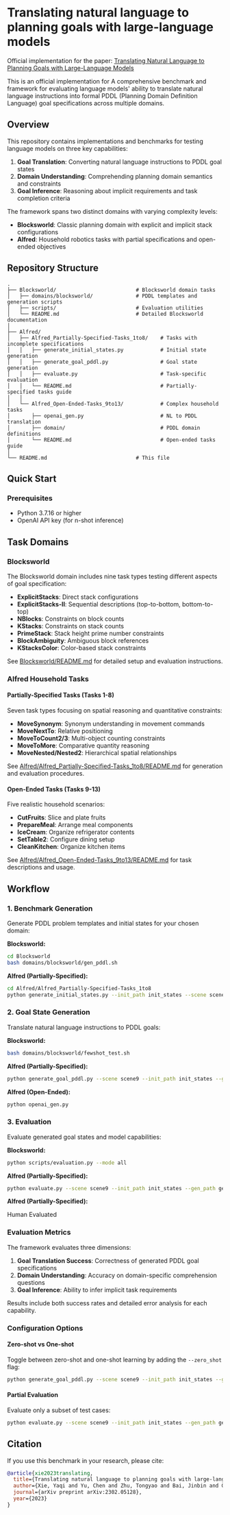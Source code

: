 # Translating natural language to planning goals with large-language models


Official implementation for the paper: [Translating Natural Language to Planning Goals with Large-Language Models](https://arxiv.org/pdf/2302.05128)

This is an official implementation for 
A comprehensive benchmark and framework for evaluating language models' ability to translate natural language instructions into formal PDDL (Planning Domain Definition Language) goal specifications across multiple domains.

## Overview

This repository contains implementations and benchmarks for testing language models on three key capabilities:

1. **Goal Translation**: Converting natural language instructions to PDDL goal states
2. **Domain Understanding**: Comprehending planning domain semantics and constraints
3. **Goal Inference**: Reasoning about implicit requirements and task completion criteria

The framework spans two distinct domains with varying complexity levels:

- **Blocksworld**: Classic planning domain with explicit and implicit stack configurations
- **Alfred**: Household robotics tasks with partial specifications and open-ended objectives

## Repository Structure

```
.
├── Blocksworld/                          # Blocksworld domain tasks
│   ├── domains/blocksworld/              # PDDL templates and generation scripts
│   ├── scripts/                          # Evaluation utilities
│   └── README.md                         # Detailed Blocksworld documentation
│
├── Alfred/
│   ├── Alfred_Partially-Specified-Tasks_1to8/    # Tasks with incomplete specifications
│   │   ├── generate_initial_states.py            # Initial state generation
│   │   ├── generate_goal_pddl.py                 # Goal state generation
│   │   ├── evaluate.py                           # Task-specific evaluation
│   │   └── README.md                             # Partially-specified tasks guide
│   │
│   └── Alfred_Open-Ended-Tasks_9to13/            # Complex household tasks
│       ├── openai_gen.py                         # NL to PDDL translation
│       ├── domain/                               # PDDL domain definitions
│       └── README.md                             # Open-ended tasks guide
│
└── README.md                             # This file
```

## Quick Start

### Prerequisites

- Python 3.7.16 or higher
- OpenAI API key (for n-shot inference)


## Task Domains

### Blocksworld

The Blocksworld domain includes nine task types testing different aspects of goal specification:

- **ExplicitStacks**: Direct stack configurations
- **ExplicitStacks-II**: Sequential descriptions (top-to-bottom, bottom-to-top)
- **NBlocks**: Constraints on block counts
- **KStacks**: Constraints on stack counts
- **PrimeStack**: Stack height prime number constraints
- **BlockAmbiguity**: Ambiguous block references
- **KStacksColor**: Color-based stack constraints

See [Blocksworld/README.md](Blocksworld/README.md) for detailed setup and evaluation instructions.

### Alfred Household Tasks

#### Partially-Specified Tasks (Tasks 1-8)

Seven task types focusing on spatial reasoning and quantitative constraints:

- **MoveSynonym**: Synonym understanding in movement commands
- **MoveNextTo**: Relative positioning
- **MoveToCount2/3**: Multi-object counting constraints
- **MoveToMore**: Comparative quantity reasoning
- **MoveNested/Nested2**: Hierarchical spatial relationships

See [Alfred/Alfred_Partially-Specified-Tasks_1to8/README.md](Alfred/Alfred_Partially-Specified-Tasks_1to8/README.md) for generation and evaluation procedures.

#### Open-Ended Tasks (Tasks 9-13)

Five realistic household scenarios:

- **CutFruits**: Slice and plate fruits
- **PrepareMeal**: Arrange meal components
- **IceCream**: Organize refrigerator contents
- **SetTable2**: Configure dining setup
- **CleanKitchen**: Organize kitchen items

See [Alfred/Alfred_Open-Ended-Tasks_9to13/README.md](Alfred/Alfred_Open-Ended-Tasks_9to13/README.md) for task descriptions and usage.

## Workflow

### 1. Benchmark Generation

Generate PDDL problem templates and initial states for your chosen domain:

**Blocksworld:**
```bash
cd Blocksworld
bash domains/blocksworld/gen_pddl.sh
```

**Alfred (Partially-Specified):**
```bash
cd Alfred/Alfred_Partially-Specified-Tasks_1to8
python generate_initial_states.py --init_path init_states --scene scene9
```

### 2. Goal State Generation

Translate natural language instructions to PDDL goals:

**Blocksworld:**
```bash
bash domains/blocksworld/fewshot_test.sh
```

**Alfred (Partially-Specified):**
```bash
python generate_goal_pddl.py --scene scene9 --init_path init_states --gen_path gen_results
```

**Alfred (Open-Ended):**
```bash
python openai_gen.py
```

### 3. Evaluation

Evaluate generated goal states and model capabilities:

**Blocksworld:**
```bash
python scripts/evaluation.py --mode all
```

**Alfred (Partially-Specified):**
```bash
python evaluate.py --scene scene9 --init_path init_states --gen_path gen_results
```
**Alfred (Partially-Specified):**

Human Evaluated


### Evaluation Metrics

The framework evaluates three dimensions:

1. **Goal Translation Success**: Correctness of generated PDDL goal specifications
2. **Domain Understanding**: Accuracy on domain-specific comprehension questions
3. **Goal Inference**: Ability to infer implicit task requirements

Results include both success rates and detailed error analysis for each capability.

### Configuration Options

#### Zero-shot vs One-shot

Toggle between zero-shot and one-shot learning by adding the `--zero_shot` flag:

```bash
python generate_goal_pddl.py --scene scene9 --init_path init_states --gen_path gen_results --zero_shot
```

#### Partial Evaluation

Evaluate only a subset of test cases:

```bash
python evaluate.py --scene scene9 --init_path init_states --gen_path gen_results --num_case 50
```

## Citation

If you use this benchmark in your research, please cite:

```bibtex
@article{xie2023translating,
  title={Translating natural language to planning goals with large-language models},
  author={Xie, Yaqi and Yu, Chen and Zhu, Tongyao and Bai, Jinbin and Gong, Ze and Soh, Harold},
  journal={arXiv preprint arXiv:2302.05128},
  year={2023}
}
```